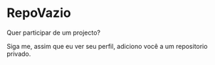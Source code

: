 # RepoVazio

Quer participar de um projecto? 

Siga me, assim que eu ver seu perfil, adiciono você a um repositorio privado.
